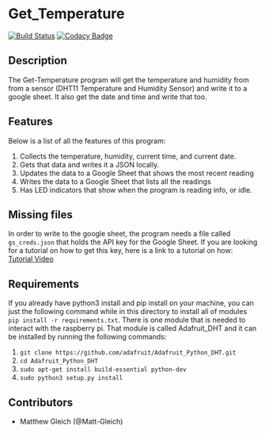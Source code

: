 # Get_Temperature

[![Build Status](https://travis-ci.org/Matt-Gleich/Get-Temperature.svg?branch=master)](https://travis-ci.org/Matt-Gleich/Get-Temperature)
[![Codacy Badge](https://api.codacy.com/project/badge/Grade/776c7271a1b0430e967b329e6f2715b8)](https://www.codacy.com/app/matthewgleich/Get-Temperature?utm_source=github.com&amp;utm_medium=referral&amp;utm_content=Matt-Gleich/Get-Temperature&amp;utm_campaign=Badge_Grade)

## Description
The Get-Temperature program will get the temperature and humidity from from a sensor (DHT11 Temperature and Humidity Sensor) and write it to a google sheet. It also get the date and time and write that too.

## Features
Below is a list of all the features of this program:

1. Collects the temperature, humidity, current time, and current date.
2. Gets that data and writes it a JSON locally.
3. Updates the data to a Google Sheet that shows the most recent reading
4. Writes the data to a Google Sheet that lists all the readings
5. Has LED indicators that show when the program is reading info, or idle.

## Missing files
In order to write to the google sheet, the program needs a file called `gs_creds.json` that holds the API key for the Google Sheet. If you are looking for a tutorial on how to get this key, here is a link to a tutorial on how:
[Tutorial Video](https://www.youtube.com/watch?v=cnPlKLEGR7E)


## Requirements
If you already have python3 install and pip install on your machine, you can just the following command while in this directory to install all of modules `pip install -r requirements.txt`. There is one module that is needed to interact with the raspberry pi. That module is called Adafruit_DHT and it can be installed by running the following commands:
1. `git clone https://github.com/adafruit/Adafruit_Python_DHT.git`
2. `cd Adafruit_Python_DHT`
3. `sudo apt-get install build-essential python-dev`
4. `sudo python3 setup.py install`

## Contributors
* Matthew Gleich (@Matt-Gleich)

